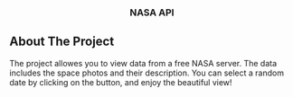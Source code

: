 




  <h3 align="center">NASA API</h3>








## About The Project


The project allowes you to view data from a free NASA server. The data includes the space photos and their description.
You can select a random date by clicking on the button, and enjoy the beautiful view!









